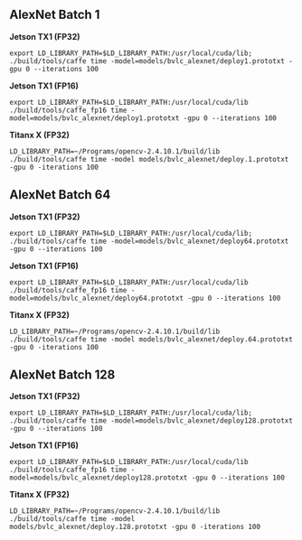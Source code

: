 AlexNet Batch 1
---------------
<b>Jetson TX1 (FP32)</b>

`export LD_LIBRARY_PATH=$LD_LIBRARY_PATH:/usr/local/cuda/lib; ./build/tools/caffe time -model=models/bvlc_alexnet/deploy1.prototxt -gpu 0 --iterations 100`

<b>Jetson TX1 (FP16)</b>

`export LD_LIBRARY_PATH=$LD_LIBRARY_PATH:/usr/local/cuda/lib ./build/tools/caffe_fp16 time -model=models/bvlc_alexnet/deploy1.prototxt -gpu 0 --iterations 100`

<b>Titanx X (FP32)</b>

`LD_LIBRARY_PATH=~/Programs/opencv-2.4.10.1/build/lib ./build/tools/caffe time -model models/bvlc_alexnet/deploy.1.prototxt -gpu 0 -iterations 100`

AlexNet Batch 64
----------------
<b>Jetson TX1 (FP32)</b>

`export LD_LIBRARY_PATH=$LD_LIBRARY_PATH:/usr/local/cuda/lib; ./build/tools/caffe time -model=models/bvlc_alexnet/deploy64.prototxt -gpu 0 --iterations 100`

<b>Jetson TX1 (FP16)</b>

`export LD_LIBRARY_PATH=$LD_LIBRARY_PATH:/usr/local/cuda/lib ./build/tools/caffe_fp16 time -model=models/bvlc_alexnet/deploy64.prototxt -gpu 0 --iterations 100`

<b>Titanx X (FP32)</b>

`LD_LIBRARY_PATH=~/Programs/opencv-2.4.10.1/build/lib ./build/tools/caffe time -model models/bvlc_alexnet/deploy.64.prototxt -gpu 0 -iterations 100`

AlexNet Batch 128
-----------------
<b>Jetson TX1 (FP32)</b>

`export LD_LIBRARY_PATH=$LD_LIBRARY_PATH:/usr/local/cuda/lib; ./build/tools/caffe time -model=models/bvlc_alexnet/deploy128.prototxt -gpu 0 --iterations 100`

<b>Jetson TX1 (FP16)</b>

`export LD_LIBRARY_PATH=$LD_LIBRARY_PATH:/usr/local/cuda/lib ./build/tools/caffe_fp16 time -model=models/bvlc_alexnet/deploy128.prototxt -gpu 0 --iterations 100`

<b>Titanx X (FP32)</b>

`LD_LIBRARY_PATH=~/Programs/opencv-2.4.10.1/build/lib ./build/tools/caffe time -model models/bvlc_alexnet/deploy.128.prototxt -gpu 0 -iterations 100`
 
